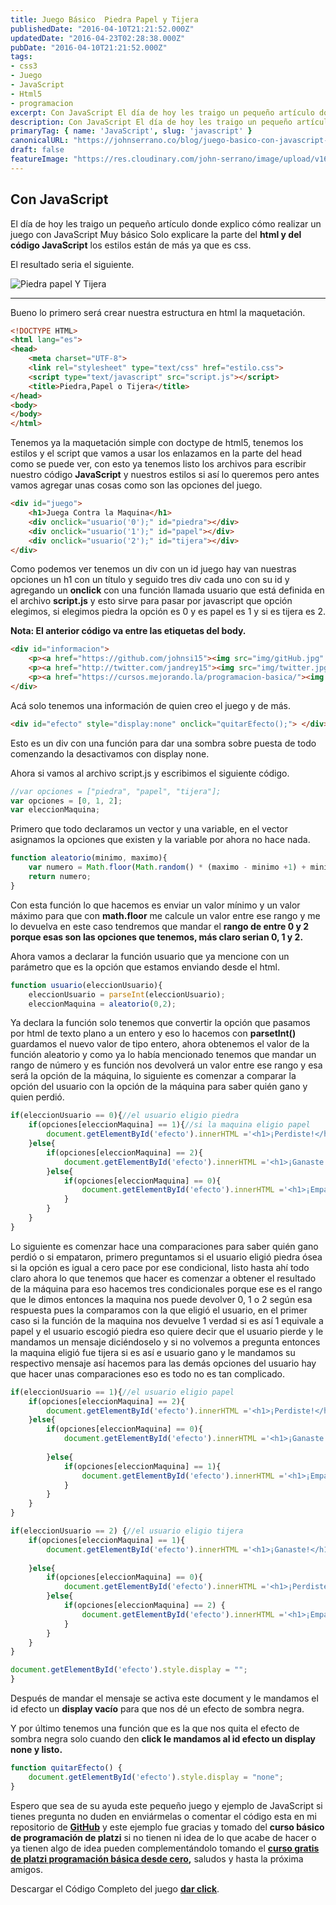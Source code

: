 ```yaml
---
title: Juego Básico  Piedra Papel y Tijera
publishedDate: "2016-04-10T21:21:52.000Z"
updatedDate: "2016-04-23T02:28:38.000Z"
pubDate: "2016-04-10T21:21:52.000Z"
tags: 
- css3
- Juego
- JavaScript
- Html5
- programacion
excerpt: Con JavaScript El día de hoy les traigo un pequeño artículo donde explico cómo realizar un juego con JavaScript Muy básico...
description: Con JavaScript El día de hoy les traigo un pequeño artículo donde explico cómo realizar un juego con JavaScript Muy básico...
primaryTag: { name: 'JavaScript', slug: 'javascript' }
canonicalURL: "https://johnserrano.co/blog/juego-basico-con-javascript-piedra-papel-y-tijera"
draft: false
featureImage: "https://res.cloudinary.com/john-serrano/image/upload/v1683823053/John%20Serrano/Blog%20Post/juego-basico-con-javascript-piedra-papel-y-tijera/PortadajuegoPP-TJS_qwh0gl.jpg"
---
```


## Con JavaScript

El día de hoy les traigo un pequeño artículo donde explico cómo realizar un juego con JavaScript Muy básico Solo explicare la parte del **html y del código JavaScript** los estilos están de más ya que es css.

El resultado seria el siguiente.

![Piedra papel Y Tijera](https://res.cloudinary.com/john-serrano/image/upload/v1683823052/John%20Serrano/Blog%20Post/juego-basico-con-javascript-piedra-papel-y-tijera/juegoPP-TJS_h2fd9s.jpg)

---

Bueno lo primero será crear nuestra estructura en html la maquetación.

```html
<!DOCTYPE HTML>
<html lang="es">
<head>
    <meta charset="UTF-8">
    <link rel="stylesheet" type="text/css" href="estilo.css">
    <script type="text/javascript" src="script.js"></script>
    <title>Piedra,Papel o Tijera</title>
</head>
<body>
</body>
</html>
```
    

Tenemos ya la maquetación simple con doctype de html5, tenemos los estilos y el script que vamos a usar los enlazamos en la parte del head como se puede ver, con esto ya tenemos listo los archivos para escribir nuestro código **JavaScript** y nuestros estilos si así lo queremos pero antes vamos agregar unas cosas como son las opciones del juego.

```html
<div id="juego">
    <h1>Juega Contra la Maquina</h1>
    <div onclick="usuario('0');" id="piedra"></div>
    <div onclick="usuario('1');" id="papel"></div>
    <div onclick="usuario('2');" id="tijera"></div>
</div>
```
    

Como podemos ver tenemos un div con un id juego hay van nuestras opciones un h1 con un título y seguido tres div cada uno con su id y agregando un **onclick**  con una función llamada usuario que está definida en el archivo **script.js** y esto sirve para pasar por javascript que opción elegimos, si elegimos piedra la opción es 0 y es papel es 1 y si es tijera es 2.

**Nota: El anterior código va entre las etiquetas del body.**

```html
<div id="informacion">
    <p><a href="https://github.com/johnsi15"><img src="img/gitHub.jpg" alt="Codigo"></a></p>
    <p><a href="http://twitter.com/jandrey15"><img src="img/twitter.jpg" alt="Autor"></a></p>
    <p><a href="https://cursos.mejorando.la/programacion-basica/"><img src="img/mejorandola.png" alt="Universidad"></a></p>
</div>
```
    

Acá solo tenemos una información de quien creo el juego y de más.

```html
<div id="efecto" style="display:none" onclick="quitarEfecto();"> </div>
```
    

Esto es un div con una función para dar una sombra sobre puesta de todo comenzando la desactivamos con display none.

Ahora si vamos al archivo script.js y escribimos el siguiente código.

```js
//var opciones = ["piedra", "papel", "tijera"];
var opciones = [0, 1, 2];
var eleccionMaquina;
```
    

Primero que todo declaramos un vector y una variable, en el vector asignamos la opciones que existen y la variable por ahora no hace nada.

```js
function aleatorio(minimo, maximo){
    var numero = Math.floor(Math.random() * (maximo - minimo +1) + minimo);
    return numero;
}
```
    

Con esta función lo que hacemos es enviar un valor mínimo y un valor máximo para que con **math.floor** me calcule un valor entre ese rango y me lo devuelva en este caso tendremos que mandar el **rango de entre 0 y 2 porque esas son las opciones que tenemos,  más claro serian 0, 1 y 2.**

Ahora vamos a declarar la función usuario que ya mencione con un parámetro que es la opción que estamos enviando desde el html.

```js
function usuario(eleccionUsuario){
    eleccionUsuario = parseInt(eleccionUsuario);
    eleccionMaquina = aleatorio(0,2);
```
    

Ya declara la función solo tenemos que convertir la opción que pasamos por html de texto plano a un entero y eso lo hacemos con **parsetInt()** guardamos el nuevo valor de tipo entero, ahora obtenemos el valor de la función aleatorio y como ya lo había mencionado tenemos que mandar un rango de número y es función nos devolverá un valor entre ese rango y esa será la opción de la máquina, lo siguiente es comenzar a comparar la opción del usuario con la opción de la máquina para saber quién gano y quien perdió.

```js
if(eleccionUsuario == 0){//el usuario eligio piedra 
    if(opciones[eleccionMaquina] == 1){//si la maquina eligio papel 
        document.getElementById('efecto').innerHTML ='<h1>¡Perdiste!</h1> <h3>La maquina eligio papel y tu piedra.</h3>';
    }else{
        if(opciones[eleccionMaquina] == 2){
            document.getElementById('efecto').innerHTML ='<h1>¡Ganaste!</h1> <h3>La maquina eligio tijera y tu piedra.</h3>';
        }else{
            if(opciones[eleccionMaquina] == 0){
                document.getElementById('efecto').innerHTML ='<h1>¡Empate!</h1> <h3>Ambos eligieron piedra.</h3>';
            }
        }
    }
}
```
    

Lo siguiente es comenzar hace una comparaciones para saber quién gano perdió o si empataron, primero preguntamos si el usuario eligió piedra ósea si la opción es igual a cero pace por ese condicional,  listo hasta ahí todo claro  ahora lo que tenemos que hacer es comenzar a obtener el resultado de la máquina para eso hacemos tres condicionales porque ese es el rango que le dimos entonces la maquina nos puede devolver 0, 1 o 2 según esa respuesta pues la comparamos con la que eligió el usuario, en el primer caso si la función de la maquina nos devuelve 1 verdad si es así 1 equivale a papel  y el usuario escogió piedra eso quiere decir que el usuario pierde y le mandamos un mensaje diciéndoselo y si no volvemos a pregunta entonces la maquina eligió fue tijera si es así e usuario gano y le mandamos su respectivo mensaje así hacemos para las demás opciones del usuario hay que hacer unas comparaciones eso es todo no es tan complicado.

```js
if(eleccionUsuario == 1){//el usuario eligio papel 
    if(opciones[eleccionMaquina] == 2){
        document.getElementById('efecto').innerHTML ='<h1>¡Perdiste!</h1> <h3>La maquina eligio tijera y tu papel.</h3>';
    }else{
        if(opciones[eleccionMaquina] == 0){
            document.getElementById('efecto').innerHTML ='<h1>¡Ganaste!</h1> <h3>La maquina eligio piedra y tu papel.</h3>';
            
        }else{
            if(opciones[eleccionMaquina] == 1){
                document.getElementById('efecto').innerHTML ='<h1>¡Empate!</h1> <h3>Ambos eligieron papel.</h3>'; 
            }
        }
    }
}

if(eleccionUsuario == 2) {//el usuario eligio tijera 
    if(opciones[eleccionMaquina] == 1){
        document.getElementById('efecto').innerHTML ='<h1>¡Ganaste!</h1> <h3>La maquina eligio papel y tu tijera.</h3>';
    
    }else{
        if(opciones[eleccionMaquina] == 0){
            document.getElementById('efecto').innerHTML ='<h1>¡Perdiste!</h1> <h3>La maquina eligio piedra y tu tijera.</h3>'; 
        }else{
            if(opciones[eleccionMaquina] == 2) {
                document.getElementById('efecto').innerHTML ='<h1>¡Empate!</h1> <h3>Ambos eligieron tijera.</h3>';
            }
        }
    }
}

document.getElementById('efecto').style.display = "";
}
```
    

Después de mandar el mensaje se activa este document y le mandamos el id efecto un **display vacío** para que nos dé un efecto de sombra negra.

Y por último tenemos una función que es la que nos quita el efecto de sombra negra solo cuando den **click le mandamos al id efecto un display none y listo.**

```js
function quitarEfecto() {
    document.getElementById('efecto').style.display = "none";
}
```
    

Espero que sea de su ayuda este pequeño juego y ejemplo de JavaScript  si tienes pregunta no duden en enviármelas o comentar el código esta en mi repositorio de **[GitHub](https://github.com/johnsi15)** y este ejemplo fue gracias y tomado del **curso básico de programación de platzi** si no tienen ni idea de lo que acabe de hacer o ya tienen algo de idea pueden complementándolo tomando el **[curso gratis de platzi programación básica desde cero](https://platzi.com/cursos/programacion-basica/),** saludos y hasta la próxima amigos.

Descargar el Código Completo del juego **[dar click](http://bit.ly/1qChHY6)**.
